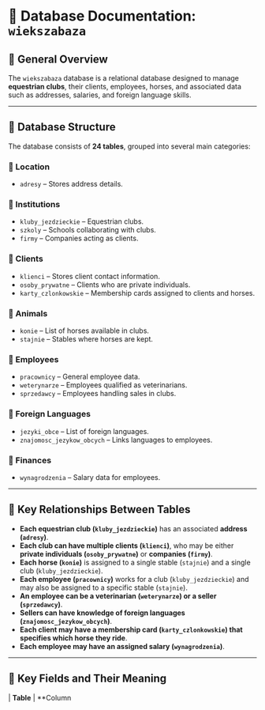 # 📄 Database Documentation: `wiekszabaza`

## 📌 General Overview
The `wiekszabaza` database is a relational database designed to manage **equestrian clubs**, their clients, employees, horses, and associated data such as addresses, salaries, and foreign language skills.

---

## 📌 Database Structure
The database consists of **24 tables**, grouped into several main categories:

### 📍 Location
- `adresy` – Stores address details.

### 📍 Institutions
- `kluby_jezdzieckie` – Equestrian clubs.
- `szkoly` – Schools collaborating with clubs.
- `firmy` – Companies acting as clients.

### 📍 Clients
- `klienci` – Stores client contact information.
- `osoby_prywatne` – Clients who are private individuals.
- `karty_czlonkowskie` – Membership cards assigned to clients and horses.

### 📍 Animals
- `konie` – List of horses available in clubs.
- `stajnie` – Stables where horses are kept.

### 📍 Employees
- `pracownicy` – General employee data.
- `weterynarze` – Employees qualified as veterinarians.
- `sprzedawcy` – Employees handling sales in clubs.

### 📍 Foreign Languages
- `jezyki_obce` – List of foreign languages.
- `znajomosc_jezykow_obcych` – Links languages to employees.

### 📍 Finances
- `wynagrodzenia` – Salary data for employees.

---

## 📌 Key Relationships Between Tables
- **Each equestrian club (`kluby_jezdzieckie`)** has an associated **address (`adresy`)**.
- **Each club can have multiple clients (`klienci`)**, who may be either **private individuals (`osoby_prywatne`)** or **companies (`firmy`)**.
- **Each horse (`konie`)** is assigned to a single stable (`stajnie`) and a single club (`kluby_jezdzieckie`).
- **Each employee (`pracownicy`)** works for a club (`kluby_jezdzieckie`) and may also be assigned to a specific stable (`stajnie`).
- **An employee can be a veterinarian (`weterynarze`) or a seller (`sprzedawcy`)**.
- **Sellers can have knowledge of foreign languages (`znajomosc_jezykow_obcych`)**.
- **Each client may have a membership card (`karty_czlonkowskie`) that specifies which horse they ride**.
- **Each employee may have an assigned salary (`wynagrodzenia`)**.

---

## 📌 Key Fields and Their Meaning

| **Table** | **Column
